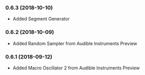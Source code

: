 
### 0.6.3 (2018-10-10)

- Added Segment Generator

### 0.6.2 (2018-10-09)

- Added Random Sampler from Audible Instruments Preview

### 0.6.1 (2018-09-12)

- Added Macro Oscillator 2 from Audible Instruments Preview
